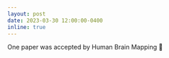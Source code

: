 ```yaml
---
layout: post
date: 2023-03-30 12:00:00-0400
inline: true
---
```


One paper was accepted by Human Brain Mapping :tada:
